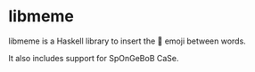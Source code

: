 # libmeme

libmeme is a Haskell library to insert the 👏 emoji between words.

It also includes support for SpOnGeBoB CaSe.
